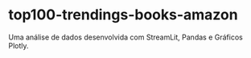 # top100-trendings-books-amazon
Uma análise de dados desenvolvida com StreamLit, Pandas e Gráficos Plotly. 
